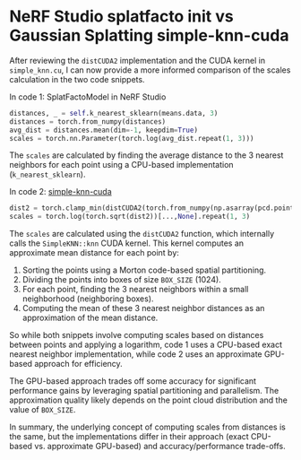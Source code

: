 # NeRF Studio splatfacto init vs Gaussian Splatting simple-knn-cuda

After reviewing the `distCUDA2` implementation and the CUDA kernel in `simple_knn.cu`, I can now provide a more informed comparison of the scales calculation in the two code snippets.

In code 1: SplatFactoModel in NeRF Studio

```python
distances, _ = self.k_nearest_sklearn(means.data, 3)
distances = torch.from_numpy(distances)
avg_dist = distances.mean(dim=-1, keepdim=True)
scales = torch.nn.Parameter(torch.log(avg_dist.repeat(1, 3)))
```

The `scales` are calculated by finding the average distance to the 3 nearest neighbors for each point using a CPU-based implementation (`k_nearest_sklearn`).

In code 2: [simple-knn-cuda](https://gitlab.inria.fr/bkerbl/simple-knn)

```python
dist2 = torch.clamp_min(distCUDA2(torch.from_numpy(np.asarray(pcd.points)).float().cuda()), 0.0000001)
scales = torch.log(torch.sqrt(dist2))[...,None].repeat(1, 3)
```

The `scales` are calculated using the `distCUDA2` function, which internally calls the `SimpleKNN::knn` CUDA kernel. This kernel computes an approximate mean distance for each point by:

1. Sorting the points using a Morton code-based spatial partitioning.
2. Dividing the points into boxes of size `BOX_SIZE` (1024).
3. For each point, finding the 3 nearest neighbors within a small neighborhood (neighboring boxes).
4. Computing the mean of these 3 nearest neighbor distances as an approximation of the mean distance.

So while both snippets involve computing scales based on distances between points and applying a logarithm, code 1 uses a CPU-based exact nearest neighbor implementation, while code 2 uses an approximate GPU-based approach for efficiency.

The GPU-based approach trades off some accuracy for significant performance gains by leveraging spatial partitioning and parallelism. The approximation quality likely depends on the point cloud distribution and the value of `BOX_SIZE`.

In summary, the underlying concept of computing scales from distances is the same, but the implementations differ in their approach (exact CPU-based vs. approximate GPU-based) and accuracy/performance trade-offs.
